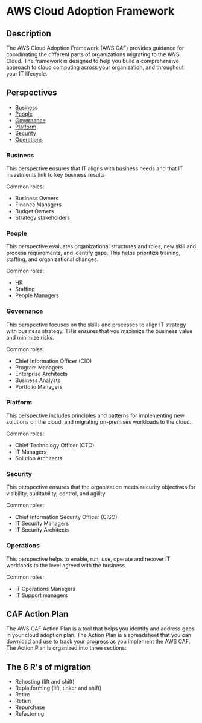 # AWS Cloud Adoption Framework

## Description

The AWS Cloud Adoption Framework (AWS CAF) provides guidance for coordinating the different parts of organizations migrating to the AWS Cloud. The framework is designed to help you build a comprehensive approach to cloud computing across your organization, and throughout your IT lifecycle.

## Perspectives

- [Business](aws-caf.md#business)
- [People](aws-caf.md#people)
- [Governance](aws-caf.md#governance)
- [Platform](aws-caf.md#platform)
- [Security](aws-caf.md#security)
- [Operations](aws-caf.md#operations)

### Business

This perspective ensures that IT aligns with business needs and that IT investments link to key business results

Common roles:

- Business Owners
- FInance Managers
- Budget Owners
- Strategy stakeholders

### People

This perspective evaluates organizational structures and roles, new skill and process requirements, and identify gaps. This helps prioritize training, staffing, and organizational changes.

Common roles:

- HR
- Staffing
- People Managers

### Governance

This perspective focuses on the skills and processes to align IT strategy with business strategy. THis ensures that you maximize the business value and minimize risks.

Common roles:

- Chief Information Officer (CIO)
- Program Managers
- Enterprise Architects
- Business Analysts
- Portfolio Managers

### Platform

This perspective includes principles and patterns for implementing new solutions on the cloud, and migrating on-premises workloads to the cloud.

Common roles:

- Chief Technology Officer (CTO)
- IT Managers
- Solution Architects

### Security

This perspective ensures that the organization meets security objectives for visibility, auditability, control, and agility.

Common roles:

- Chief Information Security Officer (CISO)
- IT Security Managers
- IT Security Architects

### Operations

This perspective helps to enable, run, use, operate and recover IT workloads to the level agreed with the business.

Common roles:

- IT Operations Managers
- IT Support managers

## CAF Action Plan

The AWS CAF Action Plan is a tool that helps you identify and address gaps in your cloud adoption plan. The Action Plan is a spreadsheet that you can download and use to track your progress as you implement the AWS CAF. The Action Plan is organized into three sections:

## The 6 R's of migration

- Rehosting (lift and shift)
- Replatforming (lift, tinker and shift)
- Retire
- Retain
- Repurchase
- Refactoring
